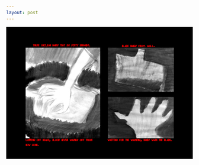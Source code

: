 ```yaml
---
layout: post
---
```

![image](https://raw.githubusercontent.com/LWFlouisa/VampGallery/main/Images/graphicnovel/pagetest.png)
